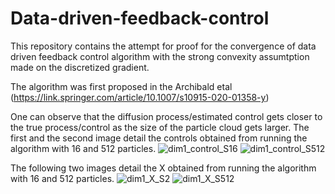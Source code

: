 # Data-driven-feedback-control
This repository contains the attempt for proof for the convergence of data driven feedback control algorithm with the strong convexity assumtption made on 
the discretized gradient. 

The algorithm was first proposed in the Archibald etal (https://link.springer.com/article/10.1007/s10915-020-01358-y)

One can observe that the diffusion process/estimated control gets closer to the true process/control as the size of the particle cloud gets larger. 
The first and the second image detail the controls obtained from running the algorithm with 16 and 512 particles.
![dim1_control_S16](https://user-images.githubusercontent.com/107137651/173209432-90db48b3-d0a5-40e1-9fb1-c8e625a6ae53.png)
![dim1_control_S512](https://user-images.githubusercontent.com/107137651/173209387-4d436ce0-c787-496e-a424-6157a84e5d97.png)

The following two images detail the X obtained from running the algorithm with 16 and 512 particles.
![dim1_X_S2](https://user-images.githubusercontent.com/107137651/173209390-3736a382-5e3c-401e-be4c-b12bd6c3975c.png)
![dim1_X_S512](https://user-images.githubusercontent.com/107137651/173209392-e7eec22d-450e-4037-8022-8796e1f61fbe.png)
